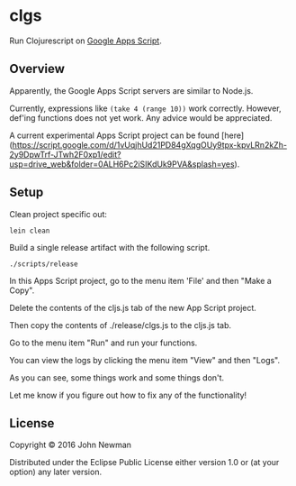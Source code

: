 # clgs

Run Clojurescript on [Google Apps Script](https://developers.google.com/apps-script/).

## Overview

Apparently, the Google Apps Script servers are similar to Node.js. 

Currently, expressions like `(take 4 (range 10))` work correctly. However, def'ing functions does not yet work. Any advice would be appreciated. 

A current experimental Apps Script project can be found [here] (https://script.google.com/d/1vUqjhUd21PD84gXqgOUy9tpx-kpvLRn2kZh-2y9DpwTrf-JTwh2F0xp1/edit?usp=drive_web&folder=0ALH6Pc2iSIKdUk9PVA&splash=yes). 

## Setup

Clean project specific out:

    lein clean
     
Build a single release artifact with the following script.

    ./scripts/release

In this Apps Script project, go to the menu item 'File' and then "Make a Copy".

Delete the contents of the cljs.js tab of the new App Script project.

Then copy the contents of ./release/clgs.js to the cljs.js tab.

Go to the menu item "Run" and run your functions.

You can view the logs by clicking the menu item "View" and then "Logs".

As you can see, some things work and some things don't.

Let me know if you figure out how to fix any of the functionality!

## License

Copyright © 2016 John Newman

Distributed under the Eclipse Public License either version 1.0 or (at your option) any later version.
